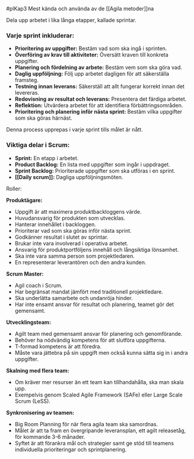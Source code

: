 #plKap3
Mest kända och använda av de [[Agila metoder]]na

Dela upp arbetet i lika långa etapper, kallade sprintar.

### Varje sprint inkluderar:

- **Prioritering av uppgifter:** Bestäm vad som ska ingå i sprinten.
- **Överföring av krav till aktiviteter:** Översätt kraven till konkreta uppgifter.
- **Planering och fördelning av arbete:** Bestäm vem som ska göra vad.
- **Daglig uppföljning:** Följ upp arbetet dagligen för att säkerställa framsteg.
- **Testning innan leverans:** Säkerställ att allt fungerar korrekt innan det levereras.
- **Redovisning av resultat och leverans:** Presentera det färdiga arbetet.
- **Reflektion:** Utvärdera arbetet för att identifiera förbättringsområden.
- **Prioritering och planering inför nästa sprint:** Bestäm vilka uppgifter som ska göras härnäst.

Denna process upprepas i varje sprint tills målet är nått.

### Viktiga delar i Scrum:

- **Sprint:** En etapp i arbetet.
- **Product Backlog:** En lista med uppgifter som ingår i uppdraget.
- **Sprint Backlog:** Prioriterade uppgifter som ska utföras i en sprint.
- **[[Daily scrum]]:** Dagliga uppföljningsmöten.

Roller:

**Produktägare:**

- Uppgift är att maximera produktbackloggens värde.
- Huvudansvarig för produkten som utvecklas.
- Hanterar innehållet i backloggen.
- Prioriterar vad som ska göras inför nästa sprint.
- Godkänner resultat i slutet av sprintar.
- Brukar inte vara involverad i operativa arbetet.
- Ansvarig för produktportföljens innehåll och långsiktiga lönsamhet.
- Ska inte vara samma person som projektledaren.
- En representerar leverantören och den andra kunden.

**Scrum Master:**

- Agil coach i Scrum.
- Har begränsat mandat jämfört med traditionell projektledare.
- Ska underlätta samarbete och undanröja hinder.
- Har inte ensamt ansvar för resultat och planering, teamet gör det gemensamt.

**Utvecklingsteam:**

- Agilt team med gemensamt ansvar för planering och genomförande.
- Behöver ha nödvändig kompetens för att slutföra uppgifterna.
- T-formad kompetens är att föredra.
- Måste vara jättebra på sin uppgift men också kunna sätta sig in i andra uppgifter.

**Skalning med flera team:**

- Om kräver mer resurser än ett team kan tillhandahålla, ska man skala upp.
- Exempelvis genom Scaled Agile Framework (SAFe) eller Large Scale Scrum (LeSS).

**Synkronisering av teamen:**

- Big Room Planning för när flera agila team ska samordnas.
- Målet är att ta fram en övergripande leveransplan, ett agilt releasetåg, för kommande 3-6 månader.
- Syftet är att förankra mål och strategier samt ge stöd till teamens individuella prioriteringar och sprintplanering.